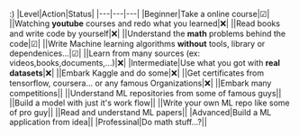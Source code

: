 :)
|Level|Action|Status| 
|---|---|---|
|Beginner|Take a online course|☑|
||Watching **youtube** courses and redo  what you learned|❌|
||Read books and write code by yourself|❌|
||Understand the **math** problems behind the code|☑|
||Write Machine learning algorithms **without** tools, library or dependenices...|☑|
||Learn from many sources (ex: videos,books,documents,...)|❌|
|Intermediate|Use what you got with **real datasets**|❌|
||Embark Kaggle and do some|❌|
||Get certificates from tensorflow, coursera... or any famous Organizations|❌|
||Embark many competitions||
||Understand ML repositories from some of famous guys||
||Build a model with just it's work flow||
||Write your own ML repo like some of pro guy||
||Read and understand ML papers||
|Advanced|Build a ML application from idea||
|Professinal|Do math stuff...?||

